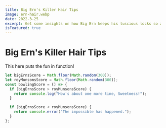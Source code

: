 ```yaml
---
title: Big Ern's Killer Hair Tips
image: ern-hair.webp
date: 2022-3-25
excerpt: Get some insights on how Big Ern keeps his luscious locks so amazing.
isFeatured: true
---
```


# Big Ern's Killer Hair Tips

This here puts the fun in function!

```js
let bigErnsScore = Math.floor(Math.random(300));
let royMunsonsScore = Math.floor(Math.random(300));
const bowlingScore = () => {
  if (bigErnsScore > royMunsonsScore) {
    return console.log("How's about one more time, Sweetness!");
  }

  if (bigErnsScore < royMunsonsScore) {
    return console.error("The impossible has happened.");
  }
};
```

